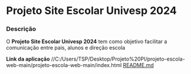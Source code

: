# Projeto Site Escolar Univesp 2024

### Descrição
O __Projeto Site Escolar Univesp 2024__ tem como objetivo facilitar a comunicação entre pais, alunos e direção escola

__Link da aplicação__ //C:/Users/TSP/Desktop/Projeto%20PI/projeto-escola-web-main/projeto-escola-web-main/index.html
[README.md](https://github.com/user-attachments/files/17807797/README.md)
